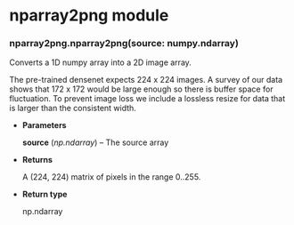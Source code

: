 # nparray2png module


### nparray2png.nparray2png(source: numpy.ndarray)
Converts a 1D numpy array into a 2D image array.

The pre-trained densenet expects 224 x 224 images. A survey of
our data shows that 172 x 172 would be large enough so there is
buffer space for fluctuation.  To prevent image loss we include
a lossless resize for data that is larger than the consistent width.


* **Parameters**

    **source** (*np.ndarray*) – The source array



* **Returns**

    A (224, 224) matrix of pixels in the range 0..255.



* **Return type**

    np.ndarray
